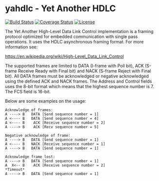 # yahdlc - Yet Another HDLC

[![Build Status](https://travis-ci.org/bang-olufsen/yahdlc.svg)](https://travis-ci.org/bang-olufsen/yahdlc) [![Coverage Status](https://coveralls.io/repos/bang-olufsen/yahdlc/badge.svg?branch=master&service=github)](https://coveralls.io/github/bang-olufsen/yahdlc?branch=master) [![License](https://img.shields.io/badge/license-MIT_License-blue.svg?style=flat)](LICENSE)

The Yet Another High-Level Data Link Control implementation is a framing protocol optimized for embedded communication with single pass operations. It uses the HDLC asynchronous framing format. For more information see:

https://en.wikipedia.org/wiki/High-Level_Data_Link_Control

The supported frames are limited to DATA (I-frame with Poll bit), ACK (S-frame Receive Ready with Final bit) and NACK (S-frame Reject with Final bit). All DATA frames must be acknowledged or negative acknowledged using the defined ACK and NACK frames. The Address and Control fields uses the 8-bit format which means that the highest sequence number is 7. The FCS field is 16-bit.

Below are some examples on the usage:

```
Acknowledge of frames:
A ----> B   DATA [Send sequence number = 1]
A <---- B   DATA [Send sequence number = 4]
A <---- B    ACK [Receive sequence number = 2]
A ----> B    ACK [Recv sequence number = 5]

Negative acknowledge of frame:
A ----> B   DATA [Send sequence number = 1]
A <---- B   NACK [Receive sequence number = 1]
A ----> B   DATA [Send sequence number = 1]

Acknowledge frame lost:
A ----> B   DATA [Send sequence number = 1]
A  X<-- B    ACK [Receive sequence number = 2]
*Timeout*
A ----> B   DATA [Send sequence number = 1]
```
